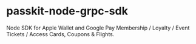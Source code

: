 # passkit-node-grpc-sdk
Node SDK for Apple Wallet and Google Pay Membership / Loyalty / Event Tickets / Access Cards, Coupons &amp; Flights.
